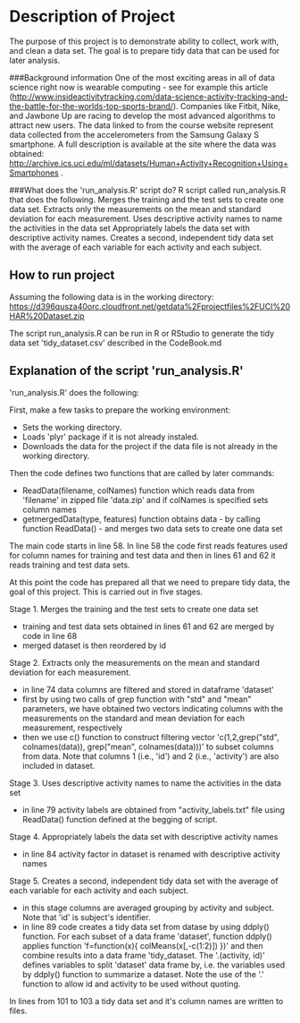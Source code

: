 Description of Project
=========================
The purpose of this project is to demonstrate ability to collect, work with, and clean a data set. The goal is to prepare tidy data that can be used for later analysis. 

###Background information
One of the most exciting areas in all of data science right now is wearable computing - see for example this article (http://www.insideactivitytracking.com/data-science-activity-tracking-and-the-battle-for-the-worlds-top-sports-brand/). Companies like Fitbit, Nike, and Jawbone Up are racing to develop the most advanced algorithms to attract new users. The data linked to from the course website represent data collected from the accelerometers from the Samsung Galaxy S smartphone. A full description is available at the site where the data was obtained: http://archive.ics.uci.edu/ml/datasets/Human+Activity+Recognition+Using+Smartphones .

###What does the 'run_analysis.R' script do?
R script called run_analysis.R that does the following.  Merges the training and the test sets to create one data set. Extracts only the measurements on the mean and standard deviation for each measurement.  Uses descriptive activity names to name the activities in the data set Appropriately labels the data set with descriptive activity names.  Creates a second, independent tidy data set with the average of each variable for each activity and each subject.


## How to run project
Assuming the following data is in the working directory: 
https://d396qusza40orc.cloudfront.net/getdata%2Fprojectfiles%2FUCI%20HAR%20Dataset.zip 

The script run_analysis.R can be run in R or RStudio to generate the tidy data set 'tidy_dataset.csv' described in the CodeBook.md


## Explanation of the script 'run_analysis.R'

'run_analysis.R' does the following:

First, make a few tasks to prepare the working environment: 
* Sets the working directory.
* Loads 'plyr' package if it is not already instaled.
* Downloads the data for the project if the data file is not already in the working directory.

Then the code defines two functions that are called by later commands:
* ReadData(filename, colNames) function which reads data from 'filename' in zipped file 'data.zip' and if colNames is specified sets column names  
* getmergedData(type, features) function obtains data - by calling function ReadData() - and merges two data sets to create one data set

The main code starts in line 58. In line 58 the code first reads features used for column names for training and test data and then in lines 61 and 62 it reads training and test data sets.

At this point the code has prepared all that we need to prepare tidy data, the goal of this project. This is carried out in five stages. 

Stage 1. Merges the training and the test sets to create one data set
* training and test data sets obtained in lines 61 and 62 are merged by code in line 68
* merged dataset is then reordered by id

Stage 2. Extracts only the measurements on the mean and standard deviation for each measurement.
* in line 74 data columns are filtered and stored in dataframe 'dataset' 
* first by using two calls of grep function with "std" and "mean" parameters, we have obtained two vectors indicating columns with the measurements on the standard and  mean deviation for each measurement, respectively
* then we use c() function to construct filtering vector 'c(1,2,grep("std", colnames(data)), grep("mean", colnames(data)))' to subset columns from data. Note that columns 1 (i.e., 'id') and 2 (i.e., 'activity') are also included in dataset.

Stage 3. Uses descriptive activity names to name the activities in the data set
* in line 79 activity labels are obtained from "activity_labels.txt" file using ReadData() function defined at the begging of script. 

Stage 4. Appropriately labels the data set with descriptive activity names
* in line 84 activity factor in dataset is renamed with descriptive activity names

Stage 5. Creates a second, independent tidy data set with the average of each variable for each activity and each subject.
* in this stage columns are averaged grouping by activity and subject. Note that 'id' is subject's identifier.
* in line 89 code creates a tidy data set from datase by using ddply() function. For each subset of a data frame 'dataset', function ddply() applies function 'f=function(x){ colMeans(x[,-c(1:2)]) })' and then combine results into a data frame 'tidy_dataset. The '.(activity, id)' defines variables to split 'dataset' data frame by, i.e. the variables used by ddply() function to summarize a dataset. Note the use of the '.' function to allow id and activity to be used without quoting.

In lines from 101 to 103 a tidy data set and it's column names are written to files.

